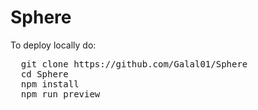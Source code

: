 # Sphere

<p>To deploy locally do:</p>
<pre>
  git clone https://github.com/Galal01/Sphere
  cd Sphere
  npm install
  npm run preview
</pre>

